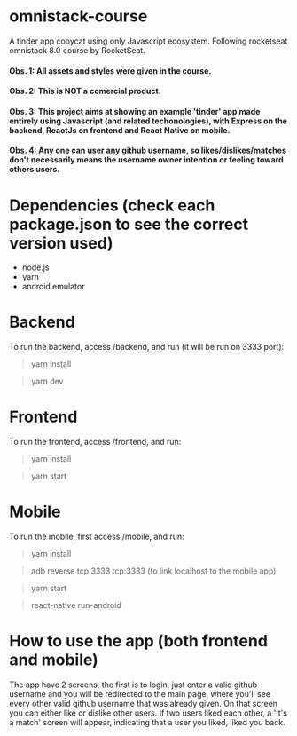 # omnistack-course
A tinder app copycat using only Javascript ecosystem. Following rocketseat omnistack 8.0 course by RocketSeat. 
#### Obs. 1: All assets and styles were given in the course.
#### Obs. 2: This is NOT a comercial product.
#### Obs. 3: This project aims at showing an example 'tinder' app made entirely using Javascript (and related techonologies), with Express on the backend, ReactJs on frontend and React Native on mobile.
#### Obs. 4: Any one can user any github username, so likes/dislikes/matches don't necessarily means the username owner intention or feeling toward others users. 

# Dependencies (check each package.json to see the correct version used)
- node.js
- yarn
- android emulator

# Backend
To run the backend, access /backend, and run (it will be run on 3333 port):
> yarn install

> yarn dev

# Frontend
To run the frontend, access /frontend, and run:
> yarn install

> yarn start

# Mobile
To run the mobile, first access /mobile, and run:
> yarn install

> adb reverse tcp:3333 tcp:3333 (to link localhost to the mobile app)

> yarn start

> react-native run-android

# How to use the app (both frontend and mobile)
The app have 2 screens, the first is to login, just enter a valid github username and you will be redirected to the main page, where you'll see every other valid github username that was already given. On that screen you can either like or dislike other users. If two users liked each other, a 'It's a match' screen will appear, indicating that a user you liked, liked you back.
